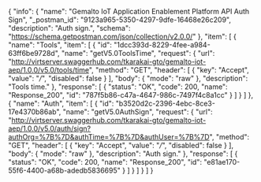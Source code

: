{
  "info": {
    "name": "Gemalto IoT Application Enablement Platform API Auth Sign",
    "_postman_id": "9123a965-5350-4297-9dfe-16468e26c209",
    "description": "Auth sign.",
    "schema": "https://schema.getpostman.com/json/collection/v2.0.0/"
  },
  "item": [
    {
      "name": "Tools",
      "item": [
        {
          "id": "1dcc393d-8229-4fee-a984-63ff6be9728d",
          "name": "getV5.0ToolsTime",
          "request": {
            "url": "http://virtserver.swaggerhub.com/tkarakai-gto/gemalto-iot-aep/1.0.0/v5.0/tools/time",
            "method": "GET",
            "header": [
              {
                "key": "Accept",
                "value": "*/*",
                "disabled": false
              }
            ],
            "body": {
              "mode": "raw"
            },
            "description": "Tools time."
          },
          "response": [
            {
              "status": "OK",
              "code": 200,
              "name": "Response_200",
              "id": "787f5b86-c47a-4647-986c-7497f4c8a1cc"
            }
          ]
        }
      ]
    },
    {
      "name": "Auth",
      "item": [
        {
          "id": "b3520d2c-2396-4ebc-8ce3-17e4370b86ab",
          "name": "getV5.0AuthSign",
          "request": {
            "url": "http://virtserver.swaggerhub.com/tkarakai-gto/gemalto-iot-aep/1.0.0/v5.0/auth/sign?authOrg=%7B%7D&authTime=%7B%7D&authUser=%7B%7D",
            "method": "GET",
            "header": [
              {
                "key": "Accept",
                "value": "*/*",
                "disabled": false
              }
            ],
            "body": {
              "mode": "raw"
            },
            "description": "Auth sign."
          },
          "response": [
            {
              "status": "OK",
              "code": 200,
              "name": "Response_200",
              "id": "e81ae170-55f6-4400-a68b-adedb5836695"
            }
          ]
        }
      ]
    }
  ]
}